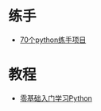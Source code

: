 # 练手
* [70个python练手项目](https://zhuanlan.zhihu.com/p/27931879)

# 教程
* [零基础入门学习Python](http://www.bilibili.com/video/av4050443)